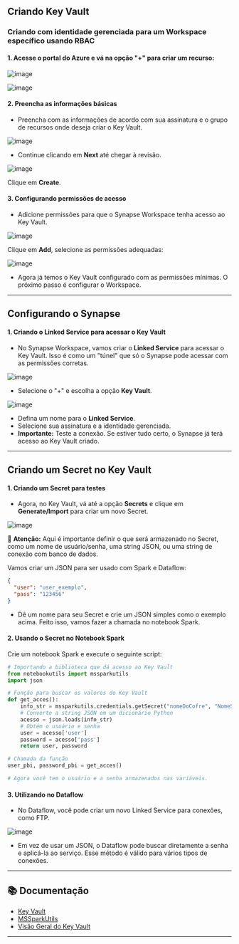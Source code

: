 ## Criando Key Vault

### Criando com identidade gerenciada para um Workspace específico usando RBAC

#### 1. Acesse o portal do Azure e vá na opção "+" para criar um recurso:

![image](https://github.com/user-attachments/assets/1cc7a0ea-c377-4f9b-b7c2-a64692cd7035)

![image](https://github.com/user-attachments/assets/4cd2e7f0-219a-4a08-97e2-76884d9e4236)

#### 2. Preencha as informações básicas

- Preencha com as informações de acordo com sua assinatura e o grupo de recursos onde deseja criar o Key Vault.

![image](https://github.com/user-attachments/assets/c3b765e8-1892-4b3d-b5aa-85d9207b8922)

- Continue clicando em **Next** até chegar à revisão.

![image](https://github.com/user-attachments/assets/89667dc1-6408-4325-905c-bb62f9dc9bc2)

Clique em **Create**.

#### 3. Configurando permissões de acesso

- Adicione permissões para que o Synapse Workspace tenha acesso ao Key Vault.

![image](https://github.com/user-attachments/assets/1b9a7727-d049-4508-8477-374b743b6346)

Clique em **Add**, selecione as permissões adequadas:

![image](https://github.com/user-attachments/assets/a1d9133f-f7fe-4612-bf4a-dbef4bb58971)

- Agora já temos o Key Vault configurado com as permissões mínimas. O próximo passo é configurar o Workspace.

---

## Configurando o Synapse

#### 1. Criando o Linked Service para acessar o Key Vault

- No Synapse Workspace, vamos criar o **Linked Service** para acessar o Key Vault. Isso é como um "túnel" que só o Synapse pode acessar com as permissões corretas.

![image](https://github.com/user-attachments/assets/254d8ff3-a319-4745-b402-3e40855a3da3)

- Selecione o "+" e escolha a opção **Key Vault**.

![image](https://github.com/user-attachments/assets/311b7822-e42f-4537-be27-42174f1f29ad)

- Defina um nome para o **Linked Service**.
- Selecione sua assinatura e a identidade gerenciada.
- **Importante:** Teste a conexão. Se estiver tudo certo, o Synapse já terá acesso ao Key Vault criado.

---

## Criando um Secret no Key Vault

#### 1. Criando um Secret para testes

- Agora, no Key Vault, vá até a opção **Secrets** e clique em **Generate/Import** para criar um novo Secret.

![image](https://github.com/user-attachments/assets/9c87c95d-c9c4-43e5-93e3-3990d73a164a)

🚨 **Atenção:** Aqui é importante definir o que será armazenado no Secret, como um nome de usuário/senha, uma string JSON, ou uma string de conexão com banco de dados.

Vamos criar um JSON para ser usado com Spark e Dataflow:

```json
{
  "user": "user_exemplo",
  "pass": "123456"
}
```

- Dê um nome para seu Secret e crie um JSON simples como o exemplo acima. Feito isso, vamos fazer a chamada no notebook Spark.

#### 2. Usando o Secret no Notebook Spark

Crie um notebook Spark e execute o seguinte script:

```python
# Importando a biblioteca que dá acesso ao Key Vault
from notebookutils import mssparkutils
import json

# Função para buscar os valores do Key Vault
def get_acces():
    info_str = mssparkutils.credentials.getSecret("nomeDoCofre", "NomeSecret", "NomeLinkedService")
    # Converte a string JSON em um dicionário Python
    acesso = json.loads(info_str)
    # Obtém o usuário e senha
    user = acesso['user']
    password = acesso['pass']
    return user, password

# Chamada da função
user_pbi, password_pbi = get_acces()

# Agora você tem o usuário e a senha armazenados nas variáveis.
```

#### 3. Utilizando no Dataflow

- No Dataflow, você pode criar um novo Linked Service para conexões, como FTP.

![image](https://github.com/user-attachments/assets/95e64a3d-55f9-4afc-8189-6ce5475658fe)

- Em vez de usar um JSON, o Dataflow pode buscar diretamente a senha e aplicá-la ao serviço. Esse método é válido para vários tipos de conexões.

---

## 📚 Documentação

- [Key Vault](https://learn.microsoft.com/pt-br/azure/key-vault/general/basic-concepts)
- [MSSparkUtils](https://learn.microsoft.com/pt-br/fabric/data-engineering/microsoft-spark-utilities)
- [Visão Geral do Key Vault](https://learn.microsoft.com/pt-br/azure/key-vault/general/overview)

---
